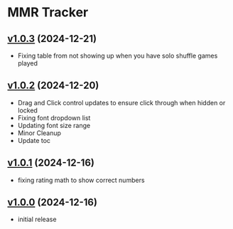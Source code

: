 # MMR Tracker

## [v1.0.3](https://github.com/rbgdevx/mmr-tracker/releases/tag/v1.0.3) (2024-12-21)

- Fixing table from not showing up when you have solo shuffle games played

## [v1.0.2](https://github.com/rbgdevx/mmr-tracker/releases/tag/v1.0.2) (2024-12-20)

- Drag and Click control updates to ensure click through when hidden or locked
- Fixing font dropdown list
- Updating font size range
- Minor Cleanup
- Update toc

## [v1.0.1](https://github.com/rbgdevx/mmr-tracker/releases/tag/v1.0.1) (2024-12-16)

- fixing rating math to show correct numbers

## [v1.0.0](https://github.com/rbgdevx/mmr-tracker/releases/tag/v1.0.0) (2024-12-16)

- initial release
